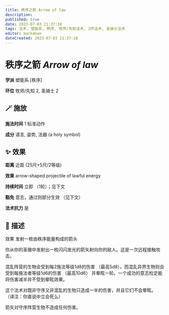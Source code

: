 ```yaml
---
title: 秩序之箭 Arrow of law
description: 
published: true
date: 2023-07-03 21:37:18
tags: 法术, 塑能系, 秩序, 牧师/先知法术, 2环法术, 圣骑士法术
editor: markdown
dateCreated: 2023-07-03 21:37:18
---
```


# **秩序之箭** *Arrow of law*

**学派** 塑能系 \[秩序\] 

**环位** 牧师/先知 2, 圣骑士 2

## 🪄 施放

**施法时间** 1 标准动作

**成分** 语言, 姿势, 法器 (a holy symbol)

## ✨ 效果  

**距离** 近距 (25尺+5尺/2等级) 

**效果** arrow-shaped projectile of lawful energy 

**持续时间** 立即 （1轮）；见下文 

**豁免** 意志，通过则部分生效 （见下文）

**法术抗力** 是

## 📖 描述

效果          发射一枚由秩序能量构成的箭头

你从你的圣徽中发射出一枚闪闪发光的箭矢射向你的敌人。这是一次远程接触攻击。

混乱阵营的生物会受到每2施法等级1d8的伤害 （最高5d8）。而混乱异界生物则会受到每施法者等级1d6的伤害 （最高10d6） 并晕眩一轮。一个成功的意志检定能将伤害减半并不受到晕眩效果。

这个法术对既非守序又非混乱的生物只造成一半的伤害，并且它们不会晕眩。 （译注：你直说中立会死么）

箭矢对守序阵营生物不造成任何伤害。
    